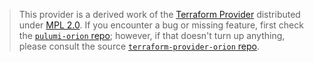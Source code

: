 > This provider is a derived work of the [Terraform Provider](https://github.com/terraform-providers/terraform-provider-orion)
> distributed under [MPL 2.0](https://www.mozilla.org/en-US/MPL/2.0/). If you encounter a bug or missing feature,
> first check the [`pulumi-orion` repo](/issues); however, if that doesn't turn up anything,
> please consult the source [`terraform-provider-orion` repo](https://github.com/terraform-providers/terraform-provider-orion/issues).

